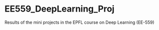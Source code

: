 # EE559_DeepLearning_Proj
Results of the mini projects in the EPFL course on Deep Learning (EE-559)
